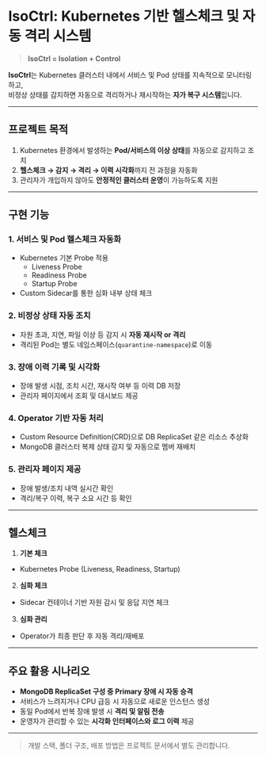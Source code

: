 # IsoCtrl: Kubernetes 기반 헬스체크 및 자동 격리 시스템
> **IsoCtrl = Isolation + Control**

**IsoCtrl**는 Kubernetes 클러스터 내에서 서비스 및 Pod 상태를 지속적으로 모니터링하고,  
비정상 상태를 감지하면 자동으로 격리하거나 재시작하는 **자가 복구 시스템**입니다.

---

## 프로젝트 목적

1. Kubernetes 환경에서 발생하는 **Pod/서비스의 이상 상태**를 자동으로 감지하고 조치
2. **헬스체크 → 감지 → 격리 → 이력 시각화**까지 전 과정을 자동화
3. 관리자가 개입하지 않아도 **안정적인 클러스터 운영**이 가능하도록 지원

---

## 구현 기능

### 1. **서비스 및 Pod 헬스체크 자동화**
- Kubernetes 기본 Probe 적용
    - Liveness Probe
    - Readiness Probe
    - Startup Probe
- Custom Sidecar를 통한 심화 내부 상태 체크

### 2. **비정상 상태 자동 조치**
- 자원 초과, 지연, 파일 이상 등 감지 시 **자동 재시작 or 격리**
- 격리된 Pod는 별도 네임스페이스(`quarantine-namespace`)로 이동

### 3. **장애 이력 기록 및 시각화**
- 장애 발생 시점, 조치 시간, 재시작 여부 등 이력 DB 저장
- 관리자 페이지에서 조회 및 대시보드 제공

### 4. **Operator 기반 자동 처리**
- Custom Resource Definition(CRD)으로 DB ReplicaSet 같은 리소스 추상화
- MongoDB 클러스터 복제 상태 감지 및 자동으로 멤버 재배치

### 5. **관리자 페이지 제공**
- 장애 발생/조치 내역 실시간 확인
- 격리/복구 이력, 복구 소요 시간 등 확인

---

## 헬스체크

1. **기본 체크**  
- Kubernetes Probe (Liveness, Readiness, Startup)

2. **심화 체크**  
- Sidecar 컨테이너 기반 자원 감시 및 응답 지연 체크

3. **심화 관리**  
- Operator가 최종 판단 후 자동 격리/재배포

---

## 주요 활용 시나리오

- **MongoDB ReplicaSet 구성 중 Primary 장애 시 자동 승격**
- 서비스가 느려지거나 CPU 급등 시 자동으로 새로운 인스턴스 생성
- 동일 Pod에서 반복 장애 발생 시 **격리 및 알림 전송**
- 운영자가 관리할 수 있는 **시각화 인터페이스와 로그 이력** 제공

---

> 개발 스택, 폴더 구조, 배포 방법은 프로젝트 문서에서 별도 관리합니다.
